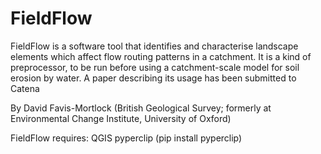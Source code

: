 # FieldFlow

FieldFlow is a software tool that identifies and characterise landscape elements which affect flow routing patterns in a catchment. It is a kind of preprocessor, to be run before using a catchment-scale model for soil erosion by water. A paper describing its usage has been submitted to Catena

By David Favis-Mortlock (British Geological Survey; formerly at Environmental Change Institute, University of Oxford)

FieldFlow requires:
QGIS 
pyperclip (pip install pyperclip)
